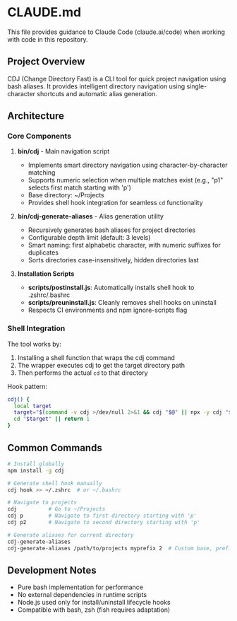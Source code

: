 # CLAUDE.md

This file provides guidance to Claude Code (claude.ai/code) when working with code in this repository.

## Project Overview

CDJ (Change Directory Fast) is a CLI tool for quick project navigation using bash aliases. It provides intelligent directory navigation using single-character shortcuts and automatic alias generation.

## Architecture

### Core Components

1. **bin/cdj** - Main navigation script
   - Implements smart directory navigation using character-by-character matching
   - Supports numeric selection when multiple matches exist (e.g., "p1" selects first match starting with 'p')
   - Base directory: ~/Projects
   - Provides shell hook integration for seamless `cd` functionality

2. **bin/cdj-generate-aliases** - Alias generation utility
   - Recursively generates bash aliases for project directories
   - Configurable depth limit (default: 3 levels)
   - Smart naming: first alphabetic character, with numeric suffixes for duplicates
   - Sorts directories case-insensitively, hidden directories last

3. **Installation Scripts**
   - **scripts/postinstall.js**: Automatically installs shell hook to .zshrc/.bashrc
   - **scripts/preuninstall.js**: Cleanly removes shell hooks on uninstall
   - Respects CI environments and npm ignore-scripts flag

### Shell Integration

The tool works by:
1. Installing a shell function that wraps the cdj command
2. The wrapper executes cdj to get the target directory path
3. Then performs the actual `cd` to that directory

Hook pattern:
```bash
cdj() {
  local target
  target="$(command -v cdj >/dev/null 2>&1 && cdj "$@" || npx -y cdj "$@")" || return 1
  cd "$target" || return 1
}
```

## Common Commands

```bash
# Install globally
npm install -g cdj

# Generate shell hook manually
cdj hook >> ~/.zshrc  # or ~/.bashrc

# Navigate to projects
cdj          # Go to ~/Projects
cdj p        # Navigate to first directory starting with 'p'
cdj p2       # Navigate to second directory starting with 'p'

# Generate aliases for current directory
cdj-generate-aliases
cdj-generate-aliases /path/to/projects myprefix 2  # Custom base, prefix, depth
```

## Development Notes

- Pure bash implementation for performance
- No external dependencies in runtime scripts
- Node.js used only for install/uninstall lifecycle hooks
- Compatible with bash, zsh (fish requires adaptation)